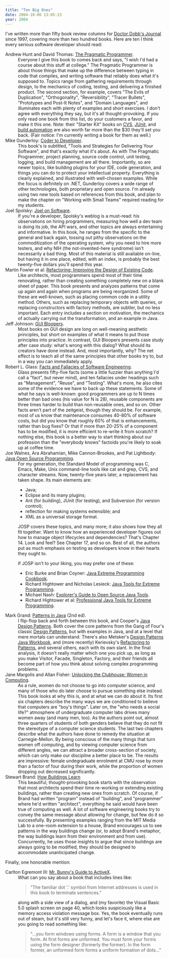 ```yaml
---
title: "Ten Big Ones"
date: 2004-10-06 13:05:13
year: 2004
---
```

I've written more than fifty book review columns for <a href="http://www.ddj.com">Doctor Dobb's Journal</a> since 1997, covering more than two hundred books.  Here are ten I think every serious software developer should read:

<dl> <dt>Andrew Hunt and David Thomas: <a href="http://www.amazon.com/exec/obidos/ASIN/020161622X">The Pragmatic Programmer</a>.</dt> <dd>Everyone I give this book to comes back and says, "I wish I'd had a course about this stuff at college."  The Pragmatic Programmer is about those things that make up the difference between typing in code that compiles, and writing software that reliably does what it's supposed to.  Topics range from gathering requirements through design, to the mechanics of coding, testing, and delivering a finished product.  The second section, for example, covers "The Evils of Duplication", "Orthogonality", "Reversibility", "Tracer Bullets", "Prototypes and Post-It Notes", and "Domain Languages", and illuminates each with plenty of examples and short exercises.  I don't agree with everything they say, but it's all thought-provoking. If you only read one book from this list, do your customers a favor, and make it this one.  Note: their "Starter Kit" books on <a href="http://www.amazon.com/exec/obidos/ASIN/0974514004">CVS</a>, <a href="http://www.amazon.com/exec/obidos/ASIN/0974514012">JUnit</a>, and <a href="http://www.amazon.com/exec/obidos/ASIN/0974514039">build automation</a> are also worth far more than the $30 they'll set you back.  (Fair notice: I'm currently writing a book for them as well.)

</dd> <dt>Mike Gunderloy: <a href="http://www.amazon.com/exec/obidos/ASIN/078214327X">Coder to Developer</a>.</dt> <dd>This book's is subtitled, "Tools and Strategies for Delivering Your Software", and that's exactly what it's about.  As with The Pragmatic Programmer, project planning, source code control, unit testing, logging, and build management are all there. Importantly, so are newer topics, like building plugins for your IDE, code generation, and things you can do to protect your intellectual property.  Everything is clearly explained, and illustrated with well-chosen examples.  While the focus is definitely on .NET, Gunderloy covers a wide range of other technologies, both proprietary and open source. I'm already using two new tools based on references from this book, and plan to make the chapter on "Working with Small Teams" required reading for my students.

</dd> <dt>Joel Spolsky: <a href="http://www.amazon.com/exec/obidos/ASIN/1590593898">Joel on Software</a>.</dt> <dd>If you're a developer, Spolsky's weblog is a
must-read: his observations on hiring programmers, measuring how well a dev team is doing its job, the API wars, and other topics are always entertaining and informative.  In this book, he ranges from the specific to the general and back again, tossing out pithy observations on the commoditization of the operating system, why you need to hire more testers, and why NIH (the not-invented-here syndrome) isn't necessarily a bad thing.  Most of this material is still available on-line, but having it in one place, edited, with an index, is probably the best twenty-five dollars you'll spend this year.

</dd> <dt>Martin Fowler et al: <a href="http://www.amazon.com/exec/obidos/ASIN/0201485672">Refactoring: Improving the Design of Existing Code</a>.</dt> <dd>Like architects, most programmers spend most of their time renovating, rather than creating something completely new on a blank sheet of paper.  This book presents and analyzes patterns that come up again and again when programs are being reorganized.  Some of these are well-known, such as placing common code in a utility method.  Others, such as replacing temporary objects with queries, or replacing constructors with factory methods, are subtler, but no less important. Each entry includes a section on motivation, the mechanics of actually carrying out the transformation, and an example in Java.

</dd> <dt>Jeff Johnson: <a href="http://www.amazon.com/exec/obidos/ASIN/1558605827">GUI Bloopers</a>.</dt> <dd>Most books on GUI design are long on well-meaning aesthetic principles, but short on examples of what it means to put those principles into practice.  In contrast, GUI Bloopers presents case study after case study: what's wrong with this dialog? What should its creators have done instead.  And, most importantly, why?  The net effect is to teach all of the same principles that other books try to, but in a way you can immediately apply.

</dd> <dt>Robert L. Glass: <a href="http://www.amazon.com/exec/obidos/ASIN/0321117425">Facts and Fallacies of Software Engineering</a>.</dt> <dd>Glass presents fifty-five facts (some a little fuzzier than anything I'd call a "fact", but never mind), and ten fallacies under headings such as "Management", "Reuse", and "Testing". What's more, he also cites some of the evidence we have to back up these statements.  Some of what he says is well-known: good programmers are up to N times better than bad ones (his value for N is 28), reusable components are three times harder to build than non-reusable ones, and so on.  Other facts aren't part of the zeitgeist, though they should be.  For example, most of us know that maintenance consumes 40-80% of software costs, but did you know that roughly 60% of that is enhancements, rather than bug fixes?  Or that if more than 20-25% of a component has to be modified, it is more efficient to re-write it from scratch? If nothing else, this book is a better way to start thinking about our profession than the "everybody knows" factoids you're likely to soak up at coffee time.

</dd> <dt>Joe Walnes, Ara Abrahamian, Mike Cannon-Brookes, and Pat Lightbody: <a href="http://www.amazon.com/exec/obidos/ASIN/0471463620">Java Open Source Programming</a>.</dt> <dd>For my generation, the Standard Model of programming was C, Emacs, Make, Unix command-line tools like cat and grep, CVS, and character streams.  Now, twenty-five years later, a replacement has taken shape.  Its main elements are:
<ul>
  <li>Java;</li>
  <li>Eclipse and its many plugins;</li>
  <li>Ant (for building), JUnit (for testing), and Subversion (for version control);</li>
  <li>reflection for making systems extensible; and</li>
  <li>XML as a universal storage format.</li>
</ul>
JOSP covers these topics, and many more; it also shows how they all fit together. Want to know how an experienced developer figures out how to manage object lifecycles and dependencies?  That's Chapter 14.  Look and feel?  See Chapter 17, and so on.  Best of all, the authors put as much emphasis on testing as developers know in their hearts they ought to.

If JOSP isn't to your liking, you may prefer one of these:
<ul>
  <li>Eric Burke and Brian Coyner: <a href="http://www.amazon.com/exec/obidos/ASIN/0596003870">Java Extreme Programming Cookbook</a>.</li>
  <li>Richard Hightower and Nicholas Lesieck: <a href="http://www.amazon.com/exec/obidos/ASIN/047120708X">Java Tools for Extreme Programming</a>.</li>
  <li>Michael Nash: <a href="http://www.amazon.com/exec/obidos/ASIN/1932394192">Explorer's Guide to Open Source Java Tools</a>.</li>
  <li>Richard Hightower et al: <a href="http://www.amazon.com/exec/obidos/ASIN/0764556177">Professional Java Tools for Extreme Programming</a>.</li>
</ul>
</dd> <dt>Mark Grand: <a href="http://www.amazon.com/exec/obidos/ASIN/0471227293">Patterns in Java</a> (2nd ed).</dt> <dd>I flip-flop back and forth between this book, and Cooper's <a href="http://www.amazon.com/exec/obidos/ASIN/0201485397">Java Design Patterns</a>.  Both cover the core patterns from the Gang of Four's classic <a href="http://www.amazon.com/exec/obidos/ASIN/0201633612">Design Patterns</a>, but with examples in Java, and at a level that mere mortals can understand.  There's also Metsker's <a href="http://www.amazon.com/exec/obidos/ASIN/0201743973">Design Patterns Java Workbook</a>, and (more recently) Kerievsky's <a href="http://www.amazon.com/exec/obidos/ASIN/0321213351">Refactoring to Patterns</a>, and several others, each with its own slant.  In the final analysis, it doesn't really matter which one you pick up, as long as you make Visitor, Facade, Singleton, Factory, and their friends all become part of how you think about solving complex programming problems.

</dd> <dt>Jane Margolis and Allan Fisher: <a href="http://www.amazon.com/exec/obidos/ASIN/0262632691">Unlocking the Clubhouse: Women in Computing</a>.</dt> <dd>As a rule, women do not choose to go into computer science, and many of those who do later choose to pursue something else instead. This book looks at why this is, and at what we can do about it.  Its first six chapters describe the many ways we are conditioned to believe that computers are "boy's things". Later on, the "who needs a social life?" atmosphere of undergraduate computer labs drives many women away (and many men, too).  As the authors point out, almost three quarters of students of both genders believe that they do not fit the stereotype of a computer science students. The last two chapters describe what the authors have done to remedy the situation at Carnegie-Mellon. By being conscious of the many things that turn women off computing, and by viewing computer science from different angles, we can attract a broader cross-section of society, which can only make our discipline a better place to be.  The results are impressive: female undegraduate enrolment at CMU rose by more than a factor of four during their work, while the proportion of women dropping out decreased significantly.

</dd> <dt>Stewart Brand: <a href="http://www.amazon.com/exec/obidos/ASIN/0140139966">How Buildings Learn</a></dt> <dd>This beautiful, thought-provoking book starts with the observation that most architects spend their time re-working or extending existing buildings, rather than creating new ones from scratch.  Of course, if Brand had written "program" instead of "building", and "programmer" where he'd written "architect", everything he said would have been true of computing as well.  A lot of software engineering books try to convey the same message about allowing for change, but few do it so successfully.  By presenting examples ranging from the MIT Media Lab to a one-room extension to a house, Brand encourages us to see patterns in the way buildings change (or, to adopt Brand's metaphor, the way buildings learn from their environment and from use). Concurrently, he uses those insights to argue that since buildings are always going to be modified, they should be designed to accommodate unanticipated change.

</dd> </dl>Finally, one honorable mention:

<dl> <dt>Carlton Egremont III: <a href="http://www.amazon.com/exec/obidos/ASIN/0201485362">Mr. Bunny's Guide to ActiveX</a>.</dt> <dd>What can you say about a book that includes lines like:
<blockquote>"The familiar dot '.' symbol from Internet addresses is used in this
book to terminate sentences."</blockquote>
along with a side view of a dialog, and (my favorite) the Visual Basic 5.0 splash screen on page 40, which looks suspiciously like a memory access violation message box.  Yes, the book eventually runs out of steam, but it's still very funny, and let's face it, where else are you going to read something like:
<blockquote>"...you form windows using forms.  A form is a window that you form. At first forms are unformed.  You must form your forms using the form designer (formerly the former).  In the form former, an unformed form forms a uniform formation of dots..."</blockquote>
</dd> </dl>
